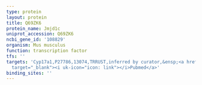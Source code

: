 ```yaml
---
type: protein
layout: protein
title: Q69ZK6
protein_name: Jmjd1c
uniprot_accession: Q69ZK6
ncbi_gene_id: '108829'
organism: Mus musculus
function: transcription factor
tfs: ''
targets: 'Cyp17a1,P27786,13074,TRRUST,inferred by curator,&ensp;<a href="https://www.ncbi.nlm.nih.gov/pubmed/?term=20530532%5Buid%5D"
  target="_blank"><i uk-icon="icon: link"></i>Pubmed</a>'
binding_sites: ''
---
```

